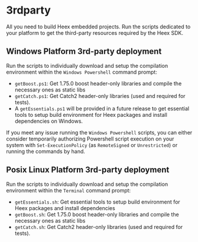 # 3rdparty

All you need to build Heex embedded projects.
Run the scripts dedicated to your platform to get the third-party resources required by the Heex SDK.

## Windows Platform 3rd-party deployment
Run the scripts to individually download and setup the compilation environment within the ``Windows Powershell`` command prompt: 
- ``getBoost.ps1``: Get 1.75.0 boost header-only libraries and compile the necessary ones as static libs
- ``getCatch.ps1``: Get Catch2 header-only libraries (used and required for tests).
- A ``getEssentials.ps1`` will be provided in a future release to get essential tools to setup build environment for Heex packages and install dependencies on Windows.

If you meet any issue running the ``Windows Powershell`` scripts, you can either consider temporarily authorizing Powershell script execution on your system with ``Set-ExecutionPolicy`` (as ``RemoteSigned`` or  ``Unrestricted``) or running the commands by hand.

## Posix Linux Platform 3rd-party deployment
Run the scripts to individually download and setup the compilation environment within the ``Terminal`` command prompt:
- ``getEssentials.sh``: Get essential tools to setup build environment for Heex packages and install dependencies
- ``getBoost.sh``: Get 1.75.0 boost header-only libraries and compile the necessary ones as static libs
- ``getCatch.sh``: Get Catch2 header-only libraries (used and required for tests).
